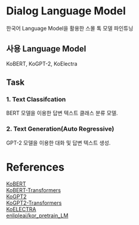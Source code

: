 # Dialog Language Model
한국어 Language Model을 활용한 스몰 톡 모델 파인튜닝

## 사용 Language Model
KoBERT, KoGPT-2, KoElectra

## Task
### 1. Text Classifcation
BERT 모델을 이용한 답변 텍스트 클래스 분류 모델.

### 2. Text Generation(Auto Regressive)
GPT-2 모델을 이용한 대화 및 답변 텍스트 생성.

# References
[KoBERT](https://github.com/SKTBrain/KoBERT)  
[KoBERT-Transformers](https://github.com/monologg/KoBERT-Transformers)  
[KoGPT2](https://github.com/SKT-AI/KoGPT2)  
[KoGPT2-Transformers](https://github.com/taeminlee/KoGPT2-Transformers/)  
[KoELECTRA](https://github.com/monologg/KoELECTRA)  
[enlipleai/kor_pretrain_LM](https://github.com/enlipleai/kor_pretrain_LM)